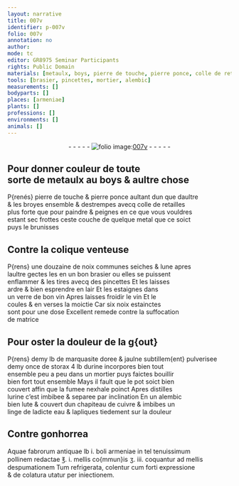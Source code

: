 ```yaml
---
layout: narrative
title: 007v
identifier: p-007v
folio: 007v
annotation: no
author:
mode: tc
editor: GR8975 Seminar Participants
rights: Public Domain
materials: [metaulx, boys, pierre de touche, pierre ponce, colle de retailles, metal, noix communes, vin, noix, marquasite, storax, urine, cuivre, eau, Aquae fabrorum antiquae, boli armeniae, mellis, colentur]
tools: [brasier, pincettes, mortier, alembic]
measurements: []
bodyparts: []
places: [armeniae]
plants: []
professions: []
environments: []
animals: []
---
```


<div class="folio" align="center">- - - - - <a href="http://gallica.bnf.fr/ark:/12148/btv1b10500001g/f20.image" target="_blank"><img src="https://cu-mkp.github.io/2017-workshop-edition/assets/photo-icon.png" alt="folio image: " style="display:inline-block; margin-bottom:-3px;"/>007v</a> - - - - - </div>  
  

## Pour donner couleur de toute<br/> sorte de <span class="m">metaulx</span> au <span class="m">boys</span> & aultre chose

 
P{renés} <span class="m">pierre de touche</span> & <span class="m">pierre ponce</span> aultant dun que daultre<br/> & les broyes ensemble & destrempes avecq <span class="m">colle de retailles</span><br/> plus forte que pour paindre & peignes en ce que vous vouldres<br/> estant sec frottes ceste couche de quelque <span class="m">metal</span> que ce soict<br/> puys le brunisses
 
 
  

## Contre la colique venteuse

 
P{rens} une douzaine de <span class="m">noix communes</span> seiches & lune apres<br/> laultre gectes les en un bon <span class="tl">brasier</span> ou elles se puissent<br/> enflammer & les tires avecq des <span class="tl">pincettes</span> Et les laisses<br/> ardre & bien esprendre en lair Et les estaignes dans<br/> un verre de bon <span class="m">vin</span> Apres laisses froidir le <span class="m">vin</span> Et le<br/> coules & en verses la moictie Car six <span class="m">noix</span> estainctes<br/> sont pour une dose Excellent remede contre la suffocation<br/> de matrice
 
 
  

## Pour oster la douleur de la g{out}

 
P{rens} demy lb de <span class="m">marquasite</span> doree & jaulne subtillem{ent} pulverisee<br/> demy once de <span class="m">storax</span> 4 lb d<span class="m">urine</span> incorpores bien tout<br/> ensemble peu a peu dans un <span class="tl">mortier</span> puys faictes bouillir<br/> bien fort tout ensemble Mays il fault que le pot soict bien<br/> couvert affin que la fumee nexhale poinct Apres distilles<br/> l<span class="m">urine</span> <span class="del">c’est</span> imbibee & separee par inclination En un <span class="tl">alembic</span><br/> bien lute & couvert dun chapiteau de <span class="m">cuivre</span> & imbibes un<br/> linge de ladicte <span class="m">eau</span> & lapliques tiedement sur la douleur
 
 
  

## Contre gonhorrea

 
<span class="m">Aquae fabrorum antiquae</span> lb i. <span class="m">boli <span class="pl">armeniae</span></span> in <span class="del">tel</span> tenuissimum<br/> pollinem redactae ℥. i. <span class="m">mellis</span> co{mmun}is ʒ. iii. coquantur ad <span class="m">mellis</span><br/> despumationem Tum refrigerata, <span class="m">colentur</span> cum forti expressione<br/> & de colatura utatur per iniectionem.
 
